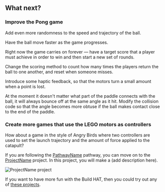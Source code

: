 ## What next?

### Improve the Pong game

Add even more randomness to the speed and trajectory of the ball.

Have the ball move faster as the game progresses.

Right now the game carries on forever — have a target score that a player must achieve in order to win and then start a new set of rounds. 

Change the scoring method to count how many times the players return the ball to one another, and reset when someone misses.

Introduce some haptic feedback, so that the motors turn a small amount when a point is lost.

At the moment it doesn't matter what part of the paddle connects with the ball, it will always bounce off at the same angle as it hit. Modify the collision code so that the angle becomes more obtuse if the ball makes contact close to the end of the paddle. 

### Create more games that use the LEGO motors as controllers

How about a game in the style of Angry Birds where two controllers are used to set the launch trajectory and the amount of force applied to the catapult?

If you are following the [PathwayName](https://projects.raspberrypi.org/en/raspberrypi/pathway-name) pathway, you can move on to the [ProjectName](https://projects.raspberrypi.org/en/projects/project-name) project. In this project, you will make a (add description here).

![ProjectName project](images/projectname-project.png)

If you want to have more fun with the Build HAT, then you could try out any of [these projects](https://projects.raspberrypi.org/en/projects?software%5B%5D=scratch&curriculum%5B%5D=%201).

